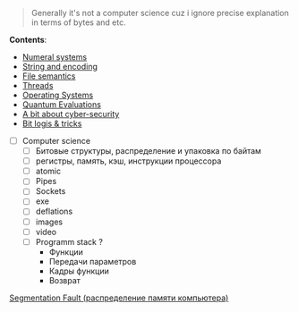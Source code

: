 > Generally it's not a computer science cuz i ignore precise explanation in terms of bytes and etc.

**Contents**:
* [Numeral systems](resources/numeral-systems.md)
* [String and encoding](resources/string-implementation.md)
* [File semantics](resources/files.md)
* [Threads](resources/threads.md)
* [Operating Systems](resources/operating-systems.md)
* [Quantum Evaluations](resources/quantum-evaluations.md)
* [A bit about cyber-security](resources/cyber-security.md)
* [Bit logis & tricks](resources/bit-logic.md)

- [ ]  Computer science
    - [ ]  Битовые структуры, распределение и упаковка по байтам
    - [ ]  регистры, память, кэш, инструкции процессора
    - [ ]  atomic
    - [ ]  Pipes
    - [ ]  Sockets
    - [ ]  exe
    - [ ]  deflations
    - [ ]  images
    - [ ]  video
    - [ ]  Programm stack ?
	    - Функции
        - Передачи параметров
        - Кадры функции
        - Возврат
        
[Segmentation Fault (распределение памяти компьютера)](https://habr.com/ru/companies/nix/articles/277759/)
